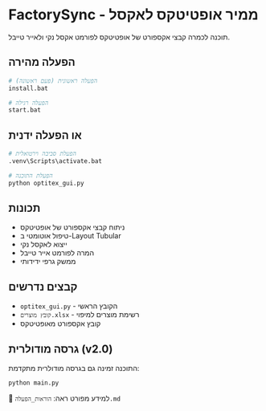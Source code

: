 # FactorySync - ממיר אופטיטקס לאקסל

תוכנה לכמרה קבצי אקספורט של אופטיטקס לפורמט אקסל נקי ולאייר טייבל.

## הפעלה מהירה
```bash
# הפעלה ראשונית (פעם ראשונה)
install.bat

# הפעלה רגילה
start.bat
```

## או הפעלה ידנית
```bash
# הפעלת סביבה וירטואלית
.venv\Scripts\activate.bat

# הפעלת התוכנה
python optitex_gui.py
```

## תכונות
- ניתוח קבצי אקספורט של אופטיטקס
- טיפול אוטומטי ב-Layout Tubular
- ייצוא לאקסל נקי
- המרה לפורמט אייר טייבל
- ממשק גרפי ידידותי

## קבצים נדרשים
- `optitex_gui.py` - הקובץ הראשי
- `קובץ מוצרים.xlsx` - רשימת מוצרים למיפוי
- קובץ אקספורט מאופטיטקס

## גרסה מודולרית (v2.0)
התוכנה זמינה גם בגרסה מודולרית מתקדמת:
```bash
python main.py
```

📖 למידע מפורט ראה: `הוראות_הפעלה.md`